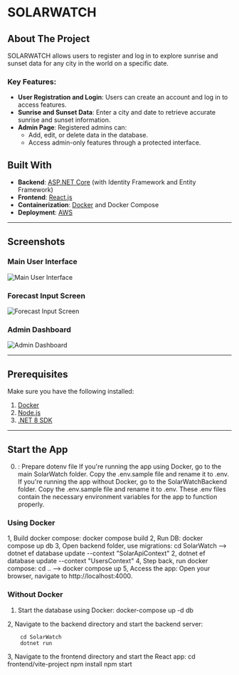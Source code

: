 # SOLARWATCH

## About The Project

SOLARWATCH allows users to register and log in to explore sunrise and sunset data for any city in the world on a specific date.  

### Key Features:
- **User Registration and Login**: Users can create an account and log in to access features.
- **Sunrise and Sunset Data**: Enter a city and date to retrieve accurate sunrise and sunset information.
- **Admin Page**: Registered admins can:
  - Add, edit, or delete data in the database.
  - Access admin-only features through a protected interface.

## Built With

- **Backend**: [ASP.NET Core](https://dotnet.microsoft.com/en-us/apps/aspnet) (with Identity Framework and Entity Framework)
- **Frontend**: [React.js](https://reactjs.org/)
- **Containerization**: [Docker](https://www.docker.com/) and Docker Compose
- **Deployment**: [AWS](https://aws.amazon.com/)

---

## Screenshots

### Main User Interface
![Main User Interface](https://github.com/user-attachments/assets/8ba6218e-395e-41db-893f-4a7d91242cd3)

### Forecast Input Screen
![Forecast Input Screen](https://github.com/user-attachments/assets/2495d7a6-92fb-41ef-9c33-2b66ba03a3ca)

### Admin Dashboard
![Admin Dashboard](https://github.com/user-attachments/assets/8aaa5f61-7671-4ec0-8ad2-565475b7d1ff)

---

## Prerequisites

Make sure you have the following installed:
1. [Docker](https://www.docker.com/)
2. [Node.js](https://nodejs.org/)
3. [.NET 8 SDK](https://dotnet.microsoft.com/)

---

## Start the App

0. : Prepare dotenv file
        If you're running the app using Docker, go to the main SolarWatch folder. Copy the .env.sample file and rename it to .env.
        If you're running the app without Docker, go to the SolarWatchBackend folder. Copy the .env.sample file and rename it to .env.
        These .env files contain the necessary environment variables for the app to function properly.

### Using Docker

1, Build docker compose: docker compose build
2, Run DB: docker compose up db
3, Open backend folder, use migrations: cd SolarWatch --> dotnet ef database update --context "SolarApiContext"     2, dotnet ef database update --context "UsersContext"
4, Step back, run docker compose: cd ..  --> docker compose up
5, Access the app: Open your browser, navigate to http://localhost:4000.


### Without Docker

1. Start the database using Docker:
           docker-compose up -d db
   
2, Navigate to the backend directory and start the backend server:

        cd SolarWatch
        dotnet run

3, Navigate to the frontend directory and start the React app:
        cd frontend/vite-project
        npm install
        npm start







